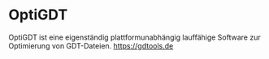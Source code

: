 # OptiGDT
OptiGDT ist eine eigenständig plattformunabhängig lauffähige Software zur Optimierung von GDT-Dateien.
https://gdtools.de
